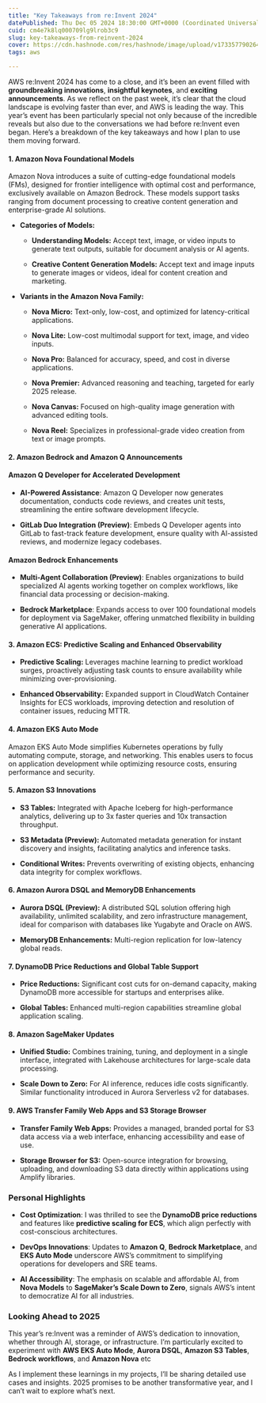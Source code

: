 ```yaml
---
title: "Key Takeaways from re:Invent 2024"
datePublished: Thu Dec 05 2024 18:30:00 GMT+0000 (Coordinated Universal Time)
cuid: cm4e7k8lq000709lg9lrob3c9
slug: key-takeaways-from-reinvent-2024
cover: https://cdn.hashnode.com/res/hashnode/image/upload/v1733577902641/4f10100f-100c-4d28-9f53-f2fa97b57b9b.png
tags: aws

---
```


AWS re:Invent 2024 has come to a close, and it’s been an event filled with **groundbreaking innovations**, **insightful keynotes**, and **exciting announcements**. As we reflect on the past week, it’s clear that the cloud landscape is evolving faster than ever, and AWS is leading the way. This year’s event has been particularly special not only because of the incredible reveals but also due to the conversations we had before re:Invent even began. Here’s a breakdown of the key takeaways and how I plan to use them moving forward.

#### 1\. **Amazon Nova Foundational Models**

Amazon Nova introduces a suite of cutting-edge foundational models (FMs), designed for frontier intelligence with optimal cost and performance, exclusively available on Amazon Bedrock. These models support tasks ranging from document processing to creative content generation and enterprise-grade AI solutions.

* **Categories of Models:**
    
    * **Understanding Models:** Accept text, image, or video inputs to generate text outputs, suitable for document analysis or AI agents.
        
    * **Creative Content Generation Models:** Accept text and image inputs to generate images or videos, ideal for content creation and marketing.
        
* **Variants in the Amazon Nova Family:**
    
    * **Nova Micro:** Text-only, low-cost, and optimized for latency-critical applications.
        
    * **Nova Lite:** Low-cost multimodal support for text, image, and video inputs.
        
    * **Nova Pro:** Balanced for accuracy, speed, and cost in diverse applications.
        
    * **Nova Premier:** Advanced reasoning and teaching, targeted for early 2025 release.
        
    * **Nova Canvas:** Focused on high-quality image generation with advanced editing tools.
        
    * **Nova Reel:** Specializes in professional-grade video creation from text or image prompts.
        

#### 2\. **Amazon Bedrock and Amazon Q Announcements**

#### **Amazon Q Developer for Accelerated Development**

* **AI-Powered Assistance**: Amazon Q Developer now generates documentation, conducts code reviews, and creates unit tests, streamlining the entire software development lifecycle.
    
* **GitLab Duo Integration (Preview)**: Embeds Q Developer agents into GitLab to fast-track feature development, ensure quality with AI-assisted reviews, and modernize legacy codebases.
    

#### **Amazon Bedrock Enhancements**

* **Multi-Agent Collaboration (Preview)**: Enables organizations to build specialized AI agents working together on complex workflows, like financial data processing or decision-making.
    
* **Bedrock Marketplace**: Expands access to over 100 foundational models for deployment via SageMaker, offering unmatched flexibility in building generative AI applications.
    

#### 3\. **Amazon ECS: Predictive Scaling and Enhanced Observability**

* **Predictive Scaling:** Leverages machine learning to predict workload surges, proactively adjusting task counts to ensure availability while minimizing over-provisioning.
    
* **Enhanced Observability:** Expanded support in CloudWatch Container Insights for ECS workloads, improving detection and resolution of container issues, reducing MTTR.
    

#### 4\. **Amazon EKS Auto Mode**

Amazon EKS Auto Mode simplifies Kubernetes operations by fully automating compute, storage, and networking. This enables users to focus on application development while optimizing resource costs, ensuring performance and security.

#### 5\. **Amazon S3 Innovations**

* **S3 Tables:** Integrated with Apache Iceberg for high-performance analytics, delivering up to 3x faster queries and 10x transaction throughput.
    
* **S3 Metadata (Preview):** Automated metadata generation for instant discovery and insights, facilitating analytics and inference tasks.
    
* **Conditional Writes:** Prevents overwriting of existing objects, enhancing data integrity for complex workflows.
    

#### 6\. **Amazon Aurora DSQL and MemoryDB Enhancements**

* **Aurora DSQL (Preview):** A distributed SQL solution offering high availability, unlimited scalability, and zero infrastructure management, ideal for comparison with databases like Yugabyte and Oracle on AWS.
    
* **MemoryDB Enhancements:** Multi-region replication for low-latency global reads.
    

#### 7\. **DynamoDB Price Reductions and Global Table Support**

* **Price Reductions:** Significant cost cuts for on-demand capacity, making DynamoDB more accessible for startups and enterprises alike.
    
* **Global Tables:** Enhanced multi-region capabilities streamline global application scaling.
    

#### 8\. **Amazon SageMaker Updates**

* **Unified Studio:** Combines training, tuning, and deployment in a single interface, integrated with Lakehouse architectures for large-scale data processing.
    
* **Scale Down to Zero:** For AI inference, reduces idle costs significantly. Similar functionality introduced in Aurora Serverless v2 for databases.
    

#### 9\. **AWS Transfer Family Web Apps and S3 Storage Browser**

* **Transfer Family Web Apps:** Provides a managed, branded portal for S3 data access via a web interface, enhancing accessibility and ease of use.
    
* **Storage Browser for S3:** Open-source integration for browsing, uploading, and downloading S3 data directly within applications using Amplify libraries.
    

### **Personal Highlights**

* **Cost Optimization**: I was thrilled to see the **DynamoDB price reductions** and features like **predictive scaling for ECS**, which align perfectly with cost-conscious architectures.
    
* **DevOps Innovations**: Updates to **Amazon Q**, **Bedrock Marketplace**, and **EKS Auto Mode** underscore AWS’s commitment to simplifying operations for developers and SRE teams.
    
* **AI Accessibility**: The emphasis on scalable and affordable AI, from **Nova Models** to **SageMaker’s Scale Down to Zero**, signals AWS’s intent to democratize AI for all industries.
    

### **Looking Ahead to 2025**

This year’s re:Invent was a reminder of AWS’s dedication to innovation, whether through AI, storage, or infrastructure. I’m particularly excited to experiment with **AWS EKS Auto Mode**, **Aurora DSQL**, **Amazon S3 Tables**, **Bedrock workflows**, and **Amazon Nova** etc

As I implement these learnings in my projects, I’ll be sharing detailed use cases and insights. 2025 promises to be another transformative year, and I can’t wait to explore what’s next.